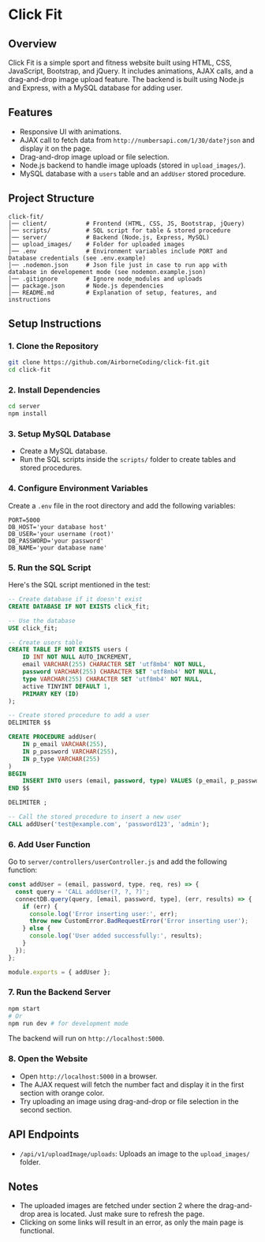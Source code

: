 # Click Fit

## Overview

Click Fit is a simple sport and fitness website built using HTML, CSS, JavaScript, Bootstrap, and jQuery. It includes animations, AJAX calls, and a drag-and-drop image upload feature. The backend is built using Node.js and Express, with a MySQL database for adding user.

## Features

- Responsive UI with animations.
- AJAX call to fetch data from `http://numbersapi.com/1/30/date?json` and display it on the page.
- Drag-and-drop image upload or file selection.
- Node.js backend to handle image uploads (stored in `upload_images/`).
- MySQL database with a `users` table and an `addUser` stored procedure.

## Project Structure

```plaintext
click-fit/
│── client/           # Frontend (HTML, CSS, JS, Bootstrap, jQuery)
│── scripts/          # SQL script for table & stored procedure
│── server/           # Backend (Node.js, Express, MySQL)
│── upload_images/    # Folder for uploaded images
│── .env              # Environment variables include PORT and Database credentials (see .env.example)
│── .nodemon.json     # Json file just in case to run app with database in developement mode (see nodemon.example.json)
│── .gitignore        # Ignore node_modules and uploads
│── package.json      # Node.js dependencies
│── README.md         # Explanation of setup, features, and instructions
```

## Setup Instructions

### 1. Clone the Repository

```sh
git clone https://github.com/AirborneCoding/click-fit.git
cd click-fit
```

### 2. Install Dependencies

```sh
cd server
npm install
```

### 3. Setup MySQL Database

- Create a MySQL database.
- Run the SQL scripts inside the `scripts/` folder to create tables and stored procedures.

### 4. Configure Environment Variables

Create a `.env` file in the root directory and add the following variables:

```env
PORT=5000
DB_HOST='your database host'
DB_USER='your username (root)'
DB_PASSWORD='your password'
DB_NAME='your database name'
```

### 5. Run the SQL Script

Here's the SQL script mentioned in the test:

```sql
-- Create database if it doesn't exist
CREATE DATABASE IF NOT EXISTS click_fit;

-- Use the database
USE click_fit;

-- Create users table
CREATE TABLE IF NOT EXISTS users (
    ID INT NOT NULL AUTO_INCREMENT,
    email VARCHAR(255) CHARACTER SET 'utf8mb4' NOT NULL,
    password VARCHAR(255) CHARACTER SET 'utf8mb4' NOT NULL,
    type VARCHAR(255) CHARACTER SET 'utf8mb4' NOT NULL,
    active TINYINT DEFAULT 1,
    PRIMARY KEY (ID)
);

-- Create stored procedure to add a user
DELIMITER $$

CREATE PROCEDURE addUser(
    IN p_email VARCHAR(255),
    IN p_password VARCHAR(255),
    IN p_type VARCHAR(255)
)
BEGIN
    INSERT INTO users (email, password, type) VALUES (p_email, p_password, p_type);
END $$

DELIMITER ;

-- Call the stored procedure to insert a new user
CALL addUser('test@example.com', 'password123', 'admin');
```

### 6. Add User Function

Go to `server/controllers/userController.js` and add the following function:

```javascript
const addUser = (email, password, type, req, res) => {
  const query = 'CALL addUser(?, ?, ?)';
  connectDB.query(query, [email, password, type], (err, results) => {
    if (err) {
      console.log('Error inserting user:', err);
      throw new CustomError.BadRequestError('Error inserting user');
    } else {
      console.log('User added successfully:', results);
    }
  });
};

module.exports = { addUser };
```

### 7. Run the Backend Server

```sh
npm start
# Or
npm run dev # for development mode
```

The backend will run on `http://localhost:5000`.

### 8. Open the Website

- Open `http://localhost:5000` in a browser.
- The AJAX request will fetch the number fact and display it in the first section with orange color.
- Try uploading an image using drag-and-drop or file selection in the second section.

## API Endpoints

- `/api/v1/uploadImage/uploads`: Uploads an image to the `upload_images/` folder.

## Notes

- The uploaded images are fetched under section 2 where the drag-and-drop area is located. Just make sure to refresh the page.
- Clicking on some links will result in an error, as only the main page is functional.